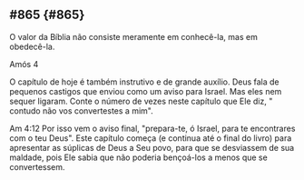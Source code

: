 ## #865 {#865}

O valor da Bíblia não consiste meramente em conhecê-la, mas em obedecê-la.

Amós 4

O capítulo de hoje é também instrutivo e de grande auxílio. Deus fala de pequenos castigos que enviou como um aviso para Israel. Mas eles nem sequer ligaram. Conte o número de vezes neste capítulo que Ele diz, &quot; contudo não vos convertestes a mim&quot;.

Am 4:12 Por isso vem o aviso final, &quot;prepara-te, ó Israel, para te encontrares com o teu Deus&quot;. Este capítulo começa (e continua até o final do livro) para apresentar as súplicas de Deus a Seu povo, para que se desviassem de sua maldade, pois Ele sabia que não poderia bençoá-los a menos que se convertessem.